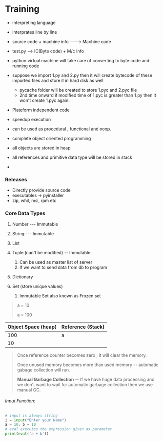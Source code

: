 # Training

- interpreting language
- interprates line by line
- source code + machine info  ---> Machine code
- test.py --> IC(Byte code) + M/c Info
- python virtual machine will take care of converting to byte code and running code
- suppose we import 1.py and 2.py then it will create bytecode of these imported files and store it in hard disk as well

  - pycache folder will be created to store 1.pyc and 2.pyc file
  - 2nd time onward if modified time of 1.pyc is greater than 1.py then it won't create 1.pyc again.
- Plateform independent code
- speedup execution
- can be used as procedural , functional and ooop.
- complete object oriented programming
- all objects are stored in heap
- all references and primitive data type will be stored in stack
- 

### Releases

- Directly provide source code
- executables -> pyinstaller
- zip, whil, msi, rpm etc

### Core Data Types

1. Number --- Immutable

2. String    --- Immutable

3. List

4. Tuple (can't be modified) -- Immutable 

   1. Can be used as master list of server
   2. If we want to send data from db to program

5. Dictionary

6. Set (store unique values)

   1. Immutable Set also known as Frozen set

      

> a = 10
>
> a = 100

| Object Space (heap) | Reference (Stack) |
| ------------------- | ----------------- |
| 100                 | a                 |
| 10                  |                   |

> Once reference counter becomes zero , it will clear the memory.
>
> Once unused memory becomes more than used memory -- automatic gabage collection will run.
>
> **Manual Garbage Collection** -- If we have huge data processing and we don't want to wait for automatic garbage collection then we use manual GC. 





###### Input Function:

```python
# input is always string
i = input("Enter your Name")
a = 10; b = 10
# eval executes the expression given as parameter
print(eval('a + b'))
```

